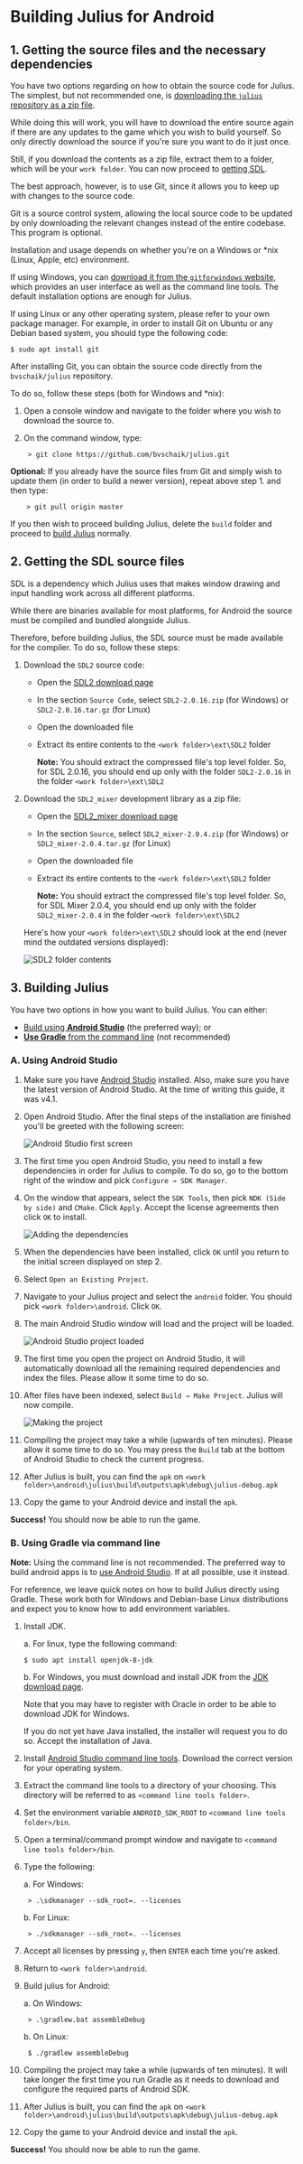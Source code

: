 # Building Julius for Android

## 1. Getting the source files and the necessary dependencies

You have two options regarding on how to obtain the source code for Julius.
The simplest, but not recommended one, is [downloading the `julius` repository as a zip file](https://github.com/bvschaik/julius/archive/master.zip).

While doing this will work, you will have to download the entire source again if there are
any updates to the game which you wish to build yourself. So only directly download the
source if you're sure you want to do it just once.

Still, if you download the contents as a zip file, extract them to a folder, which will be
your `work folder`. You can now proceed to [getting SDL](#2-getting-the-sdl-source-files).

The best approach, however, is to use Git, since it allows you to keep up with
changes to the source code.

Git is a source control system, allowing the local source code to be updated by only downloading
the relevant changes instead of the entire codebase. This program is optional.

Installation and usage depends on whether you're on a Windows or *nix (Linux, Apple, etc) environment.

If using Windows, you can [download it from the `gitforwindows` website](https://gitforwindows.org),
which provides an user interface as well as the command line tools. The default installation
options are enough for Julius.

If using Linux or any other operating system, please refer to your own package manager. For example,
in order to install Git on Ubuntu or any Debian based system, you should type the following code:

    $ sudo apt install git

After installing Git, you can obtain the source code directly from the `bvschaik/julius` repository.

To do so, follow these steps (both for Windows and *nix):

1. Open a console window and navigate to the folder where you wish to download the source to.

2. On the command window, type:

        > git clone https://github.com/bvschaik/julius.git

**Optional:** If you already have the source files from Git and simply wish to update them
(in order to build a newer version), repeat above step 1. and then type:

        > git pull origin master

If you then wish to proceed building Julius, delete the `build` folder and proceed to
[build Julius](#3-building-julius) normally.


## 2. Getting the SDL source files

SDL is a dependency which Julius uses that makes window drawing and input handling work across all different platforms.

While there are binaries available for most platforms, for Android the source must be compiled and bundled alongside Julius.

Therefore, before building Julius, the SDL source must be made available for the compiler. To do so, follow these steps:

1. Download the `SDL2` source code:

	* Open the [SDL2 download page](https://www.libsdl.org/download-2.0.php)
    * In the section `Source Code`, select `SDL2-2.0.16.zip` (for Windows) or `SDL2-2.0.16.tar.gz` (for Linux)
    * Open the downloaded file
    * Extract its entire contents to the `<work folder>\ext\SDL2` folder

        **Note:** You should extract the compressed file's top level folder. So, for SDL 2.0.16, you should end up only with
                  the folder `SDL2-2.0.16` in the folder `<work folder>\ext\SDL2`

2. Download the `SDL2_mixer` development library as a zip file:

	* Open the [SDL2_mixer download page](https://www.libsdl.org/projects/SDL_mixer/)
    * In the section `Source`, select `SDL2_mixer-2.0.4.zip` (for Windows) or `SDL2_mixer-2.0.4.tar.gz` (for Linux)
    * Open the downloaded file
    * Extract its entire contents to the `<work folder>\ext\SDL2` folder

        **Note:** You should extract the compressed file's top level folder. So, for SDL Mixer 2.0.4, you should end up only with
                  the folder `SDL2_mixer-2.0.4` in the folder `<work folder>\ext\SDL2`

    Here's how your `<work folder>\ext\SDL2` should look at the end (never mind the outdated versions displayed):

    ![SDL2 folder contents](images/building-windows-ext-folder.png)


## 3. Building Julius

You have two options in how you want to build Julius. You can either:

* [Build using **Android Studio**](#a-using-android-studio) (the preferred way); or
* [**Use Gradle** from the command line](#b-using-gradle-via-command-line) (not recommended)


### A. Using Android Studio

1. Make sure you have [Android Studio](https://developer.android.com/studio) installed.
   Also, make sure you have the latest version of Android Studio. At the time of writing this guide, it was v4.1.

2. Open Android Studio. After the final steps of the installation are finished you'll be greeted with the following screen:

    ![Android Studio first screen](images/building-android-1.png)


3. The first time you open Android Studio, you need to install a few dependencies in order for Julius to compile. To do so, go to the bottom right of the window and pick `Configure → SDK Manager`.

4. On the window that appears, select the  `SDK Tools`, then pick `NDK (Side by side)` and `CMake`. Click `Apply`. Accept the license agreements then click `OK` to install.

    ![Adding the dependencies](images/building-android-2.gif)

5. When the dependencies have been installed, click `OK` until you return to the initial screen displayed on step 2.

6. Select `Open an Existing Project`.

7. Navigate to your Julius project and select the `android` folder. You should pick `<work folder>\android`. Click `OK`.

8. The main Android Studio window will load and the project will be loaded.

    ![Android Studio project loaded](images/building-android-3.png)


9. The first time you open the project on Android Studio, it will automatically download all the remaining required dependencies and index the files. Please allow it some time to do so.

10. After files have been indexed, select `Build → Make Project`. Julius will now compile.

    ![Making the project](images/building-android-4.gif)

11. Compiling the project may take a while (upwards of ten minutes). Please allow it some time to do so. You may press the `Build` tab at the bottom of Android Studio to check the current progress.

12. After Julius is built, you can find the `apk` on `<work folder>\android\julius\build\outputs\apk\debug\julius-debug.apk`

13. Copy the game to your Android device and install the `apk`.

**Success!** You should now be able to run the game.


### B. Using Gradle via command line

**Note:** Using the command line is not recommended. The preferred way to build android apps is to [use Android Studio](#a-using-android-studio). If at all possible, use it instead.

For reference, we leave quick notes on how to build Julius directly using Gradle. These work both for Windows and Debian-base Linux distributions and expect you to know how to add environment variables.

1. Install JDK.

   a. For linux, type the following command:

       $ sudo apt install openjdk-8-jdk

    b. For Windows, you must download and install JDK from the [JDK download page](https://www.oracle.com/java/technologies/javase/javase-jdk8-downloads.html).

    Note that you may have to register with Oracle in order to be able to download JDK for Windows.

    If you do not yet have Java installed, the installer will request you to do so. Accept the installation of Java.

2. Install [Android Studio command line tools](https://developer.android.com/studio#command-tools). Download the correct version for your operating system.

3. Extract the command line tools to a directory of your choosing. This directory will be referred to as `<command line tools folder>`.

4. Set the environment variable `ANDROID_SDK_ROOT` to `<command line tools folder>/bin`.

5. Open a terminal/command prompt window and navigate to `<command line tools folder>/bin`.

6. Type the following:

    a. For Windows:

        > .\sdkmanager --sdk_root=. --licenses

    b. For Linux:

        > ./sdkmanager --sdk_root=. --licenses

7. Accept all licenses by pressing `y`, then `ENTER` each time you're asked.

8. Return to `<work folder>\android`.

9. Build julius for Android:

    a. On Windows:

        > .\gradlew.bat assembleDebug

    b. On Linux:

        $ ./gradlew assembleDebug


10. Compiling the project may take a while (upwards of ten minutes). It will take longer the first time you run Gradle as it needs to download and configure the required parts of Android SDK. 

11. After Julius is built, you can find the `apk` on `<work folder>\android\julius\build\outputs\apk\debug\julius-debug.apk`

12. Copy the game to your Android device and install the `apk`.

**Success!** You should now be able to run the game.
